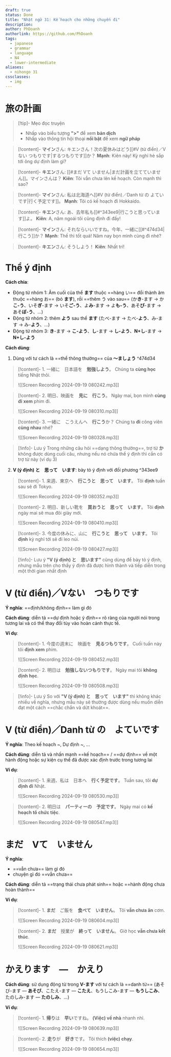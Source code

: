 ```yaml
---
draft: true
status: Done
title: "Nhật ngữ 31: Kế hoạch cho những chuyến đi"
description:
author: PhDoanh
authorlink: https://github.com/PhDoanh
tags:
  - japanese
  - grammar
  - language
  - N4
  - lower-intermediate
aliases:
  - nihongo 31
cssclasses:
  - img
---
```

# 旅の計画
> [!tip]- Mẹo đọc truyện
> - Nhấp vào biểu tượng **">"** để xem **bản dịch**
> - Nhấp vào thông tin hội thoại **nổi bật** để xem **ngữ pháp**

> [!content]- **マイン**さん: キエンさん！次の夏休みはどう[[#V (từ điển)／Vない つもりです|するつもりです]]か？
> **Mạnh**: Kiên này! Kỳ nghỉ hè sắp tới ông dự định làm gì?

> [!content]- **キエン**さん: [[#まだ Vて いません|まだ計画を立てていません]]。マインさんは？
> **Kiên**: Tôi vẫn chưa lên kế hoạch. Còn mạnh thì sao?

> [!content]- **マイン**さん: 私は北海道へ[[#V (từ điển)／Danh từ の よていです|行く予定です]]。
> **Mạnh**:  Tôi có kế hoạch đi Hokkaido.

> [!content]- **キエン**さん: あ、去年私も[[#^343ee9|行こうと思っています]]よ。
> **Kiên**: A, năm ngoái tôi cũng định đi đấy!

> [!content]- **マイン**さん: それならいいですね。今年、一緒に[[#^474d34|行こう]]か？
> **Mạnh**: Thế thì tốt quá! Năm nay bọn mình cùng đi nhé?

> [!content]- **キエン**さん: そうしよう！ 
> **Kiên**: Nhất trí!

# Thể ý định
**Cách chia**:
- Động từ nhóm 1: Âm cuối của thể **ます** thuộc ==hàng い== đổi thành âm thuộc ==hàng お== (bỏ **ます**), rồi ==thêm う vào sau== (か**き**-ます $\rightarrow$ か**こ-う**、いそ**ぎ**-ます $\rightarrow$ いそ**ご-う**、よ**み**-ます $\rightarrow$ よ**も-う**、あそ**び**-ます $\rightarrow$ あそ**ぼ-う**、…)
- Động từ nhóm 2: thêm **よう** sau thể **ます** (たべ-ます $\rightarrow$ たべ-**よう**、み-ます $\rightarrow$ み-**よう**、…)
- Động từ nhóm 3: **き**-ます $\rightarrow$ **こ-よう**、**し**-ます $\rightarrow$ **し-よう**、**N+し**-ます $\rightarrow$ **N+し-よう**

**Cách dùng**:
1. Dùng với tư cách là ==thể thông thường== của **～ましょう** ^474d34

> [!content]- 1\. 一緒に　日本語を　**勉強しよう**。
> Chúng ta **cùng học** tiếng Nhật thôi.
> 
> ![[Screen Recording 2024-09-19 080242.mp3]]

> [!content]- 2\. 明日、映画を　**見に　行こう**。
> Ngày mai, bọn mình **cùng đi xem** phim đi.
> 
> ![[Screen Recording 2024-09-19 080310.mp3]]

> [!content]- 3\. 一緒に　こうえんへ　**行こう**か？
> Chúng ta **đi** công viên **cùng nhau** nhé?
> 
> ![[Screen Recording 2024-09-19 080328.mp3]]

> [!info]- Lưu ý
> Trong những câu hỏi ==dạng thông thường==, trợ từ **か** không được dùng cuối câu, nhưng nếu nó chứa thể ý định thì cần có trợ từ này (ví dụ 3)  

2. **V (ý định) と　思って　います**: bày tỏ ý định với đối phương ^343ee9

> [!content]- 1\. 来週、東京へ　**行こうと　思って　います**。
> Tôi **định** tuần sau sẽ đi Tokyo.
> 
> ![[Screen Recording 2024-09-19 080352.mp3]]

> [!content]- 2\. 明日、新しい靴を　**買おうと　思って　います**。
> Tôi **định** ngày mai sẽ mua đôi giày mới.
> 
> ![[Screen Recording 2024-09-19 080410.mp3]]

> [!content]- 3\. 今度の休みに、山に　**行こうと　思って　います**。
> Tôi **định** kỳ nghỉ tới sẽ đi leo núi.
> 
> ![[Screen Recording 2024-09-19 080427.mp3]]

> [!info]- Lưu ý
> **"V (ý định) と　思います"** cũng dùng để bày tỏ ý định, nhưng mẫu trên cho thấy ý định đã được hình thành và tiếp diễn trong một thời gian nhất định

# V (từ điển)／Vない　つもりです
**Ý nghĩa**: ==định/không định== làm gì đó

**Cách dùng**: diễn tả ==dự định hoặc ý định== rõ ràng của người nói trong tương lai và có thể thay đổi tùy vào hoàn cảnh thực tế.

**Ví dụ**:
> [!content]- 1\. 今度の週末に　映画を　**見るつもりです**。
> Cuối tuần này tôi **định xem** phim.
> 
> ![[Screen Recording 2024-09-19 080452.mp3]]

> [!content]- 2\. 明日は　**勉強しないつもりです**。
> Ngày mai tôi **không định học**.
> 
> ![[Screen Recording 2024-09-19 080508.mp3]]

> [!info]- Lưu ý
> So với **"V (ý định) と　思って　います"** thì không khác nhiều về nghĩa, nhưng mẫu này sẽ thường được dùng nếu muốn diễn đạt một cách ==chắc chắn và dứt khoát==.  

# V (từ điển)／Danh từ の　よていです
**Ý nghĩa**: Theo kế hoạch ~, Dự định ~, ...

**Cách dùng**: diễn tả và nhấn mạnh ==kế hoạch== / ==dự định== về một hành động hoặc sự kiện cụ thể đã được xác định trước trong tương lai

**Ví dụ**:
> [!content]- 1\. 来週、私は　日本へ　**行く予定です**。
> Tuần sau, tôi **dự định đi** Nhật.
> 
> ![[Screen Recording 2024-09-19 080530.mp3]]

> [!content]- 2\. 明日は　**パーティーの　予定です**。
> Ngày mai có **kế hoạch tổ chức tiệc**.
> 
> ![[Screen Recording 2024-09-19 080547.mp3]]

# まだ　Vて　いません
**Ý nghĩa**:
- ==vẫn chưa== làm gì đó
- chuyện gì đó ==vẫn chưa==

**Cách dùng**: diễn tả ==trạng thái chưa phát sinh== hoặc ==hành động chưa hoàn thành==

**Ví dụ**:
> [!content]- 1\. **まだ**　ご飯を　**食べて　いません**。
> Tôi **vẫn chưa ăn** cơm.
> 
> ![[Screen Recording 2024-09-19 080604.mp3]]

> [!content]- 2\. **まだ**　授業が　**終って　いません**。
> Giờ học **vẫn chưa kết thúc**.
> 
> ![[Screen Recording 2024-09-19 080621.mp3]]

# かえります　―　かえり
**Cách dùng**: sử dụng động từ trong **V-ます** với tư cách là ==danh từ== (あそび-ます ― **あそび**、こたえ-ます ― **こたえ**、もうしこみ-ます ― **もうしこみ**、たのしみ-ます ― **たのしみ**、…)

**Ví dụ**:
> [!content]- 1\. **帰り**は　**早い**ですね。
> **(Việc) về nhà** nhanh nhỉ.
> 
> ![[Screen Recording 2024-09-19 080639.mp3]]

> [!content]- 2\. **走り**が　**好き**です。
> Tôi thích **(việc) chạy**.
> 
> ![[Screen Recording 2024-09-19 080654.mp3]]





